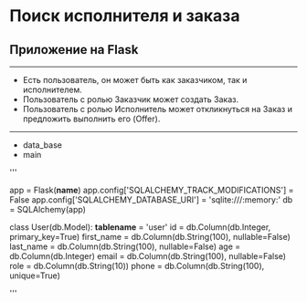 # Поиск исполнителя и заказа

## Приложение на Flask

***

- Есть пользователь, он может быть как заказчиком, так и исполнителем.
- Пользователь с ролью Заказчик может создать Заказ.
- Пользователь с ролью Исполнитель может откликнуться на Заказ и предложить выполнить его (Offer).

***


* data_base
* main

'''


app = Flask(__name__)
app.config['SQLALCHEMY_TRACK_MODIFICATIONS'] = False
app.config['SQLALCHEMY_DATABASE_URI'] = 'sqlite:///:memory:'
db = SQLAlchemy(app)


class User(db.Model):
    __tablename__ = 'user'
    id = db.Column(db.Integer, primary_key=True)
    first_name = db.Column(db.String(100), nullable=False)
    last_name = db.Column(db.String(100), nullable=False)
    age = db.Column(db.Integer)
    email = db.Column(db.String(100), nullable=False)
    role = db.Column(db.String(10))
    phone = db.Column(db.String(100), unique=True)

'''